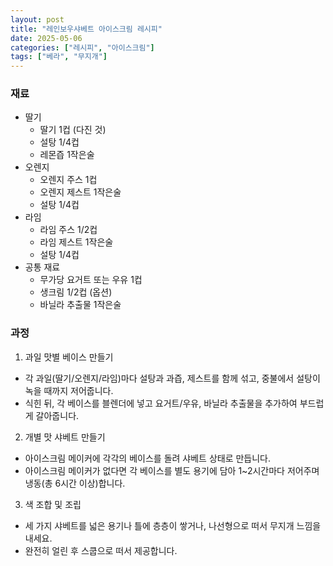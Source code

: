 ```yaml
---
layout: post
title: "레인보우샤베트 아이스크림 레시피"
date: 2025-05-06
categories: ["레시피", "아이스크림"]
tags: ["베라", "무지개"]
---
```


### 재료
* 딸기
  * 딸기 1컵 (다진 것)
  * 설탕 1/4컵
  * 레몬즙 1작은술
* 오렌지
  * 오렌지 주스 1컵
  * 오렌지 제스트 1작은술
  * 설탕 1/4컵
* 라임
  * 라임 주스 1/2컵
  * 라임 제스트 1작은술
  * 설탕 1/4컵
* 공통 재료
  * 무가당 요거트 또는 우유 1컵
  * 생크림 1/2컵 (옵션)
  * 바닐라 추출물 1작은술

### 과정
1. 과일 맛별 베이스 만들기
  * 각 과일(딸기/오렌지/라임)마다 설탕과 과즙, 제스트를 함께 섞고, 중불에서 설탕이 녹을 때까지 저어줍니다.
  * 식힌 뒤, 각 베이스를 블렌더에 넣고 요거트/우유, 바닐라 추출물을 추가하여 부드럽게 갈아줍니다.

2. 개별 맛 샤베트 만들기
  * 아이스크림 메이커에 각각의 베이스를 돌려 샤베트 상태로 만듭니다.
  * 아이스크림 메이커가 없다면 각 베이스를 별도 용기에 담아 1~2시간마다 저어주며 냉동(총 6시간 이상)합니다.

3. 색 조합 및 조립
  * 세 가지 샤베트를 넓은 용기나 틀에 층층이 쌓거나, 나선형으로 떠서 무지개 느낌을 내세요.
  * 완전히 얼린 후 스쿱으로 떠서 제공합니다.
